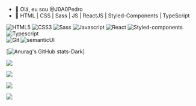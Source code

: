 - 👋 Olá, eu sou @J0A0Pedro
- 🌱 HTML | CSS | Sass | JS | ReactJS | Styled-Components | TypeScript <br /> 

![HTML5](https://img.shields.io/badge/HTML5-E34F26?style=for-the-badge&logo=html5&logoColor=white)
![CSS3](https://img.shields.io/badge/CSS3-1572B6?style=for-the-badge&logo=css3&logoColor=white)
![Sass](https://img.shields.io/badge/Sass-CC6699?style=for-the-badge&logo=sass&logoColor=white)
![Javascript](https://img.shields.io/badge/JavaScript-323330?style=for-the-badge&logo=javascript&logoColor=F7DF1E)
![React](https://img.shields.io/badge/React-20232A?style=for-the-badge&logo=react&logoColor=61DAFB)
![Styled-components](https://img.shields.io/badge/styled--components-DB7093?style=for-the-badge&logo=styled-components&logoColor=white)
![Typescript](https://img.shields.io/badge/TypeScript-007ACC?style=for-the-badge&logo=typescript&logoColor=white)
<br />
![Git](https://img.shields.io/badge/GIT-E44C30?style=for-the-badge&logo=git&logoColor=white)
![semanticUI](https://img.shields.io/badge/semantic%20ui%20react-35BDB2?style=for-the-badge&logo=semanticuireact&logoColor=white)


[![Anurag's GitHub stats-Dark](https://github-readme-stats.vercel.app/api?username=j0a0pedro&show_icons=true&theme=tokyonight)]

![](https://github-readme-stats.vercel.app/api/top-langs/?username=j0a0pedro&theme=tokyonight)

![](https://github-readme-streak-stats.herokuapp.com/?user=j0a0pedro&theme=tokyonight)

![](https://github-profile-summary-cards.vercel.app/api/cards/profile-details?username=j0a0pedro&theme=tokyonight)

  [<img src="https://img.shields.io/badge/linkedin-%230077B5.svg?&style=for-the-badge&logo=linkedin&logoColor=white" />](https://www.linkedin.com/in/joao-pedro-b410a3252/)
